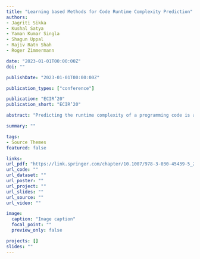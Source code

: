 ```yaml
---
title: "Learning based Methods for Code Runtime Complexity Prediction"
authors:
- Jagriti Sikka
- Kushal Satya
- Yaman Kumar Singla
- Shagun Uppal
- Rajiv Ratn Shah
- Roger Zimmermann

date: "2023-01-01T00:00:00Z"
doi: ""

publishDate: "2023-01-01T00:00:00Z"

publication_types: ["conference"]

publication: "ECIR’20"
publication_short: "ECIR’20"

abstract: "Predicting the runtime complexity of a programming code is an arduous task. In fact, even for humans, it requires a subtle analysis and comprehensive knowledge of algorithms to predict time complexity with high fidelity, given any code. As per Turing’s Halting problem proof, estimating code complexity is mathematically impossible. Nevertheless, an approximate solution to such a task can help developers to get real-time feedback for the efficiency of their code. In this work, we model this problem as a machine learning task and check its feasibility with thorough analysis. Due to the lack of any open source dataset for this task, we propose our own annotated dataset, (The complete dataset is available for use at https://github.com/midas-research/corcod-dataset/blob/master/README.md) CoRCoD: Code Runtime Complexity Dataset, extracted from online coding platforms. We establish baselines using two different approaches: feature engineering and code embeddings, to achieve state of the art results and compare their performances. Such solutions can be highly useful in potential applications like automatically grading coding assignments, IDE-integrated tools for static code analysis, and others."

summary: ""

tags:
- Source Themes
featured: false

links:
url_pdf: "https://link.springer.com/chapter/10.1007/978-3-030-45439-5_21"
url_code: ""
url_dataset: ""
url_poster: ""
url_project: ""
url_slides: ""
url_source: ""
url_video: ""

image:
  caption: "Image caption"
  focal_point: ""
  preview_only: false

projects: []
slides: ""
---
```

